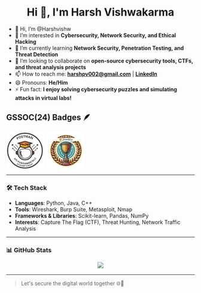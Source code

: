 <h1 align="center">Hi 👋, I'm Harsh Vishwakarma</h1>

- 👋 Hi, I’m @Harshvishw  
- 👀 I’m interested in **Cybersecurity, Network Security, and Ethical Hacking**  
- 🌱 I’m currently learning **Network Security, Penetration Testing, and Threat Detection**  
- 💞️ I’m looking to collaborate on **open-source cybersecurity tools, CTFs, and threat analysis projects**  
- 📫 How to reach me: **[harshpv002@gmail.com](mailto:harshpv002@gmail.com)** | **[LinkedIn](https://www.linkedin.com/in/harsh-vishwakarma-a3a544248/)**  
- 😄 Pronouns: **He/Him**  
- ⚡ Fun fact: **I enjoy solving cybersecurity puzzles and simulating attacks in virtual labs!**


<!---
Harshvishw/Harshvishw is a ✨ special ✨ repository because its `README.md` (this file) appears on your GitHub profile.
You can click the Preview link to take a look at your changes.
--->
## GSSOC(24) Badges 🪶
<div style='display:flex; align-items:center; gap: 10px;' align='center'>
<img src="https://raw.githubusercontent.com/girlscript/gssoc-website-new/main/public/badges/postman.png" width="100px" height="100px" />
 
  
  <img src="https://github.com/girlscript/gssoc-website-new/blob/main/public/badges/5.png" width="100px" height="100px" />
</div>

---

### 🛠️ Tech Stack

- **Languages**: Python, Java, C++
- **Tools**: Wireshark, Burp Suite, Metasploit, Nmap
- **Frameworks & Libraries**: Scikit-learn, Pandas, NumPy
- **Interests**: Capture The Flag (CTF), Threat Hunting, Network Traffic Analysis

---

### 📊 GitHub Stats

<p align="center">
  <img src="https://github-readme-stats.vercel.app/api?username=Harshvishw&show_icons=true&theme=tokyonight" />
</p>

---

> Let's secure the digital world together 🌐🔐


